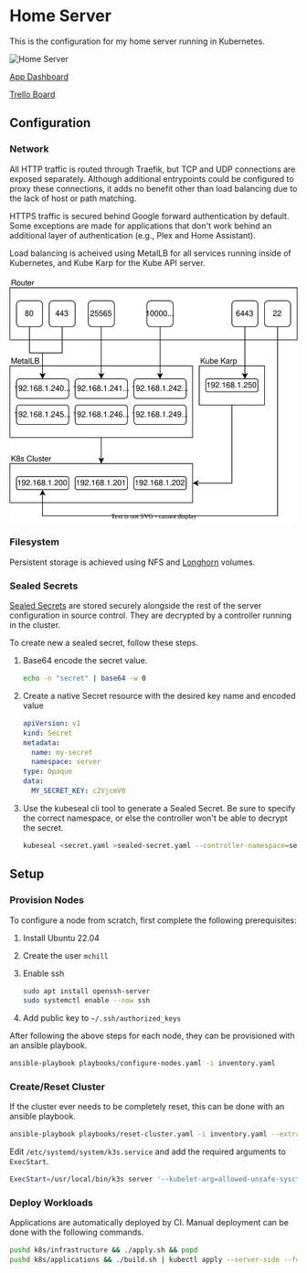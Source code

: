 # Home Server

This is the configuration for my home server running in Kubernetes.

![Home Server](https://github.com/mchill/home/workflows/Home%20Server/badge.svg)

[App Dashboard](https://mchill.io)

[Trello Board](https://trello.com/b/XNVnSBvI/home-server)

## Configuration

### Network

All HTTP traffic is routed through Traefik, but TCP and UDP connections are exposed separately. Although additional entrypoints could be configured to proxy these connections, it adds no benefit other than load balancing due to the lack of host or path matching.

HTTPS traffic is secured behind Google forward authentication by default. Some exceptions are made for applications that don't work behind an additional layer of authentication (e.g., Plex and Home Assistant).

Load balancing is acheived using MetalLB for all services running inside of Kubernetes, and Kube Karp for the Kube API server.

![Network](docs/images/network.drawio.svg)

### Filesystem

Persistent storage is achieved using NFS and [Longhorn](https://longhorn.io/) volumes.

### Sealed Secrets

[Sealed Secrets](https://github.com/bitnami-labs/sealed-secrets) are stored securely alongside the rest of the server configuration in source control. They are decrypted by a controller running in the cluster.

To create new a sealed secret, follow these steps.

1. Base64 encode the secret value.

   ```bash
   echo -n "secret" | base64 -w 0
   ```

2. Create a native Secret resource with the desired key name and encoded value

   ```yaml
   apiVersion: v1
   kind: Secret
   metadata:
     name: my-secret
     namespace: server
   type: Opaque
   data:
     MY_SECRET_KEY: c2VjcmV0
   ```

3. Use the kubeseal cli tool to generate a Sealed Secret. Be sure to specify the correct namespace, or else the controller won't be able to decrypt the secret.

   ```bash
   kubeseal <secret.yaml >sealed-secret.yaml --controller-namespace=sealed-secrets -o yaml
   ```

## Setup

### Provision Nodes

To configure a node from scratch, first complete the following prerequisites:

1. Install Ubuntu 22.04

2. Create the user `mchill`

3. Enable ssh

   ```bash
   sudo apt install openssh-server
   sudo systemctl enable --now ssh
   ```

4. Add public key to `~/.ssh/authorized_keys`

After following the above steps for each node, they can be provisioned with an ansible playbook.

```bash
ansible-playbook playbooks/configure-nodes.yaml -i inventory.yaml
```

### Create/Reset Cluster

If the cluster ever needs to be completely reset, this can be done with an ansible playbook.

```bash
ansible-playbook playbooks/reset-cluster.yaml -i inventory.yaml --extra-vars "K3S_TOKEN=$K3S_TOKEN GITHUB_TOKEN=$GITHUB_TOKEN"
```

Edit `/etc/systemd/system/k3s.service` and add the required arguments to `ExecStart`.

```bash
ExecStart=/usr/local/bin/k3s server '--kubelet-arg=allowed-unsafe-sysctls=net.*'
```

### Deploy Workloads

Applications are automatically deployed by CI. Manual deployment can be done with the following commands.

```bash
pushd k8s/infrastructure && ./apply.sh && popd
pushd k8s/applications && ./build.sh | kubectl apply --server-side --force-conflicts -f - && popd
```
